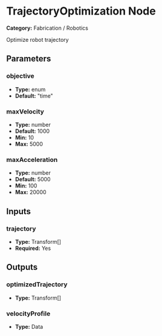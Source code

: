 
# TrajectoryOptimization Node

**Category:** Fabrication / Robotics

Optimize robot trajectory

## Parameters


### objective
- **Type:** enum
- **Default:** "time"





### maxVelocity
- **Type:** number
- **Default:** 1000
- **Min:** 10
- **Max:** 5000



### maxAcceleration
- **Type:** number
- **Default:** 5000
- **Min:** 100
- **Max:** 20000



## Inputs


### trajectory
- **Type:** Transform[]
- **Required:** Yes



## Outputs


### optimizedTrajectory
- **Type:** Transform[]



### velocityProfile
- **Type:** Data





